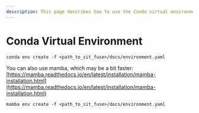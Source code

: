 ```yaml
---
description: This page describes how to use the Conda virtual environment
---
```


# Conda Virtual Environment

```
conda env create -f <path_to_sit_fuse>/docs/environment.yaml
```

You can also use mamba, which may be a bit faster: \
[https://mamba.readthedocs.io/en/latest/installation/mamba-installation.html](https://mamba.readthedocs.io/en/latest/installation/mamba-installation.html)

```
mamba env create -f <path_to_sit_fuse>/docs/environment.yaml
```

